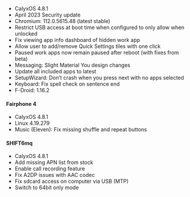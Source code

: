 * CalyxOS 4.8.1
* April 2023 Security update
* Chromium: 112.0.5615.48 (latest stable)
* Restrict USB access at boot time when configured to only allow when unlocked
* Fix viewing app info dashboard of hidden work app
* Allow user to add/remove Quick Settings tiles with one click
* Paused work apps now remain paused after reboot (with fixes from beta)
* Messaging: Slight Material You design changes
* Update all included apps to latest
* SetupWizard: Don’t crash when you press next with no apps selected
* Keyboard: Fix spell check on sentence end
* F-Droid: 1.16.2

#### Fairphone 4
* CalyxOS 4.8.1
* Linux 4.19.279
* Music (Eleven): Fix missing shuffle and repeat buttons

#### SHIFT6mq
* CalyxOS 4.8.1
* Add missing APN list from stock
* Enable call recording feature
* Fix A2DP issues with AAC codec
* Fix sdcard access on computer via USB (MTP)
* Switch to 64bit only mode